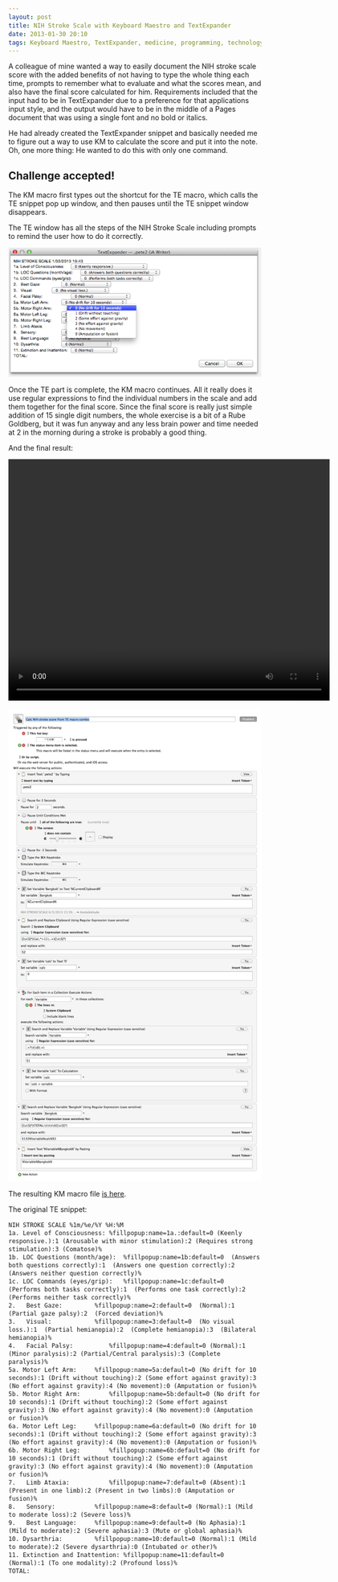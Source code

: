 ```yaml
---
layout: post
title: NIH Stroke Scale with Keyboard Maestro and TextExpander  
date: 2013-01-30 20:10  
tags: Keyboard Maestro, TextExpander, medicine, programming, technology   
---
```


A colleague of mine wanted a way to easily document the NIH stroke scale score with the added benefits of not having to type the whole thing each time, prompts to remember what to evaluate and what the scores mean, and also have the final score calculated for him. Requirements included that the input had to be in TextExpander due to a preference for that applications input style, and the output would have to be in the middle of a Pages document that was using a single font and no bold or italics.

He had already created the TextExpander snippet and basically needed me to figure out a way to use KM to calculate the score and put it into the note. Oh, one more thing: He wanted to do this with only one command. 

## Challenge accepted!

The KM macro first types out the shortcut for the TE macro, which calls the TE snippet pop up window, and then pauses until the TE snippet window disappears. 

The TE window has all the steps of the NIH Stroke Scale including prompts to remind the user how to do it correctly.

[![NIH Stroke Scale TE Menu](/images/NIH_stroke_TE_menu.png)](/images/NIH_stroke_TE_menu.png) 

Once the TE part is complete, the KM macro continues. All it really does it use regular expressions to find the individual numbers in the scale and add them together for the final score. Since the final score is really just simple addition of 15 single digit numbers, the whole exercise is a bit of a Rube Goldberg, but it was fun anyway and any less brain power and time needed at 2 in the morning during a stroke is probably a good thing.

And the final result:

<video width="640" height="480" controls="controls">
  <source src="/images/NIH_stroke_scale.m4v" type="video/mp4" />
  Your browser does not support the video tag.
</video>

[![](/images/NIH_stroke_scale.jpg)](/images/NIH_stroke_scale.jpg) 

The resulting KM macro file [is here](/images/Calc_NIH_stroke_score_from_TE_macro_combo.kmmacros).

The original TE snippet:

    NIH STROKE SCALE %1m/%e/%Y %H:%M
    1a. Level of Consciousness:	%fillpopup:name=1a.:default=0 (Keenly responsive.):1 (Arousable with minor stimulation):2 (Requires strong stimulation):3 (Comatose)%
    1b. LOC Questions (month/age):	%fillpopup:name=1b:default=0  (Answers both questions correctly):1  (Answers one question correctly):2  (Answers neither question correctly)%
    1c. LOC Commands (eyes/grip):	%fillpopup:name=1c:default=0  (Performs both tasks correctly):1  (Performs one task correctly):2  (Performs neither task correctly)%
    2.   Best Gaze:			%fillpopup:name=2:default=0  (Normal):1  (Partial gaze palsy):2  (Forced deviation)%
    3.   Visual:			%fillpopup:name=3:default=0  (No visual loss.):1  (Partial hemianopia):2  (Complete hemianopia):3  (Bilateral hemianopia)%
    4.   Facial Palsy:			%fillpopup:name=4:default=0 (Normal):1 (Minor paralysis):2 (Partial/Central paralysis):3 (Complete paralysis)%
    5a. Motor Left Arm:		%fillpopup:name=5a:default=0 (No drift for 10 seconds):1 (Drift without touching):2 (Some effort against gravity):3 (No effort against gravity):4 (No movement):0 (Amputation or fusion)%
    5b. Motor Right Arm:		%fillpopup:name=5b:default=0 (No drift for 10 seconds):1 (Drift without touching):2 (Some effort against gravity):3 (No effort against gravity):4 (No movement):0 (Amputation or fusion)%
    6a. Motor Left Leg:		%fillpopup:name=6a:default=0 (No drift for 10 seconds):1 (Drift without touching):2 (Some effort against gravity):3 (No effort against gravity):4 (No movement):0 (Amputation or fusion)%
    6b. Motor Right Leg:		%fillpopup:name=6b:default=0 (No drift for 10 seconds):1 (Drift without touching):2 (Some effort against gravity):3 (No effort against gravity):4 (No movement):0 (Amputation or fusion)%
    7.   Limb Ataxia:			%fillpopup:name=7:default=0 (Absent):1 (Present in one limb):2 (Present in two limbs):0 (Amputation or fusion)%
    8.   Sensory:			%fillpopup:name=8:default=0 (Normal):1 (Mild to moderate loss):2 (Severe loss)%
    9.   Best Language:		%fillpopup:name=9:default=0 (No Aphasia):1 (Mild to moderate):2 (Severe aphasia):3 (Mute or global aphasia)%
    10. Dysarthria:			%fillpopup:name=10:default=0 (Normal):1 (Mild to moderate):2 (Severe dysarthria):0 (Intubated or other)%
    11. Extinction and Inattention:	%fillpopup:name=11:default=0 (Normal):1 (To one modality):2 (Profound loss)%
    TOTAL:				